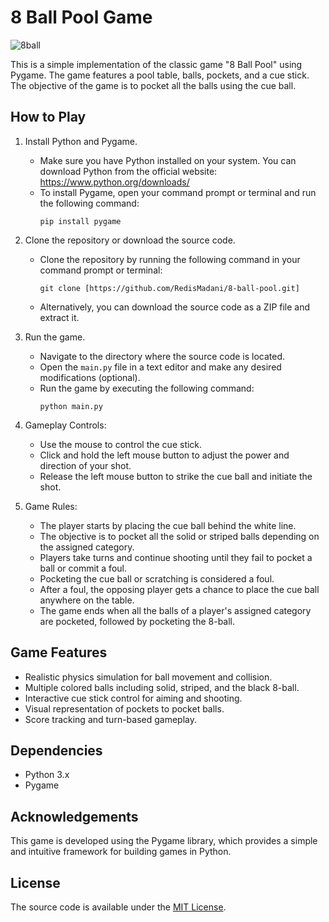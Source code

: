 # 8 Ball Pool Game

![8ball](https://github.com/RedisMadani/8-ball-pool/assets/136177376/d4fa31db-6ab1-4456-a925-6d64c190f5b5)

This is a simple implementation of the classic game "8 Ball Pool" using Pygame. The game features a pool table, balls, pockets, and a cue stick. The objective of the game is to pocket all the balls using the cue ball.

## How to Play

1. Install Python and Pygame.
   - Make sure you have Python installed on your system. You can download Python from the official website: https://www.python.org/downloads/
   - To install Pygame, open your command prompt or terminal and run the following command:
     ```
     pip install pygame
     ```

2. Clone the repository or download the source code.
   - Clone the repository by running the following command in your command prompt or terminal:
     ```
     git clone [https://github.com/RedisMadani/8-ball-pool.git]
     ```
   - Alternatively, you can download the source code as a ZIP file and extract it.

3. Run the game.
   - Navigate to the directory where the source code is located.
   - Open the `main.py` file in a text editor and make any desired modifications (optional).
   - Run the game by executing the following command:
     ```
     python main.py
     ```

4. Gameplay Controls:
   - Use the mouse to control the cue stick.
   - Click and hold the left mouse button to adjust the power and direction of your shot.
   - Release the left mouse button to strike the cue ball and initiate the shot.

5. Game Rules:
   - The player starts by placing the cue ball behind the white line.
   - The objective is to pocket all the solid or striped balls depending on the assigned category.
   - Players take turns and continue shooting until they fail to pocket a ball or commit a foul.
   - Pocketing the cue ball or scratching is considered a foul.
   - After a foul, the opposing player gets a chance to place the cue ball anywhere on the table.
   - The game ends when all the balls of a player's assigned category are pocketed, followed by pocketing the 8-ball.

## Game Features

- Realistic physics simulation for ball movement and collision.
- Multiple colored balls including solid, striped, and the black 8-ball.
- Interactive cue stick control for aiming and shooting.
- Visual representation of pockets to pocket balls.
- Score tracking and turn-based gameplay.

## Dependencies

- Python 3.x
- Pygame

## Acknowledgements

This game is developed using the Pygame library, which provides a simple and intuitive framework for building games in Python.

## License

The source code is available under the [MIT License](LICENSE).

